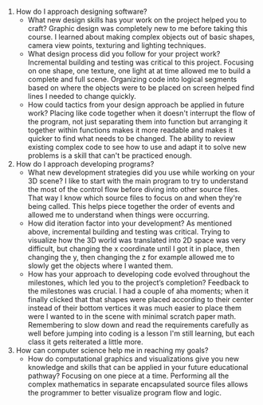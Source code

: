 1.    How do I approach designing software?
       - What new design skills has your work on the project helped you to craft?
    Graphic design was completely new to me before taking this course.  I learned about making complex objects out of basic shapes, camera view points, texturing and lighting techniques. 
       - What design process did you follow for your project work?
    Incremental building and testing was critical to this project.  Focusing on one shape, one texture, one light at at time allowed me to build a complete and full scene. Organizing code into logical segments based on where the objects were to be placed on screen helped find lines I needed to change quickly. 
       - How could tactics from your design approach be applied in future work?
    Placing like code together when it doesn't interrupt the flow of the program, not just separating them into function but arranging it together within functions makes it more readable and makes it quicker to find what needs to be changed.
    The ability to review existing complex code to see how to use and adapt it to solve new problems is a skill that can't be practiced enough.  
2.    How do I approach developing programs?
       - What new development strategies did you use while working on your 3D scene?
    I like to start with the main program to try to understand the most of the control flow before diving into other source files.  That way I know which source files to focus on and when they're being called.  This helps piece together the order of events and allowed me to understand when things were occurring.
       - How did iteration factor into your development?
    As mentioned above, incremental building and testing was critical.  Trying to visualize how the 3D world was translated into 2D space was very difficult, but changing the x coordinate until I got it in place, then changing the y, then changing the z for example allowed me to slowly get the objects where I wanted them.  
       - How has your approach to developing code evolved throughout the milestones, which led you to the project’s completion?
    Feedback to the milestones was crucial.  I had a couple of aha moments; when it finally clicked that that shapes were placed according to their center instead of their bottom vertices it was much easier to place them were I wanted to in the scene with minimal scratch paper math.  Remembering to slow down and read the requirements carefully as well before jumping into coding is a lesson I'm still learning, but each class it gets reiterated a little more. 
3.    How can computer science help me in reaching my goals?
       - How do computational graphics and visualizations give you new knowledge and skills that can be applied in your future educational pathway?
      Focusing on one piece at a time.  Performing all the complex mathematics in separate encapsulated source files allows the programmer to better visualize program flow and logic.  
